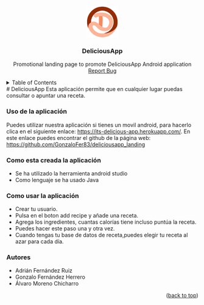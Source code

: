 <div id="top"></div>


<br />
<div align="center">
  <img src="img/logo.png" alt="Logo" width="80" height="80"></img>
  <h3 align="center">DeliciousApp</h3>
  <p align="center">
    Promotional landing page to promote DeliciousApp Android application
    <br />
    <a href="https://github.com/GonzaloFer83/deliciousapp_landing.git/issues">Report Bug</a>
  </p>
</div>

<details>
  <summary>Table of Contents</summary>
  <ol>
    <li>
      <a href="#Uso-de-la-aplicación">Uso de la aplicación</a>
    </li>
    <li>
      <a href="#Como-esta-creada-la-aplicación">Como esta creada la aplicación</a>
    </li>
    <li><a href="#Como-usar-la-aplicación">Como usar la aplicación</a></li>
    <li><a href="#Autores">Autores</a></li>
  </ol>
</details>
# DeliciousApp
Esta aplicación permite que en cualquier lugar puedas consultar o apuntar una receta.

### Uso de la aplicación
Puedes utilizar nuestra aplicación si tienes un movil android, para hacerlo
clica en el siguiente enlace: https://its-delicious-app.herokuapp.com/.
En este enlace puedes encontrar el github de la página web: https://github.com/GonzaloFer83/deliciousapp_landing


### Como esta creada la aplicación 
- Se ha utilizado la herramienta android studio
- Como lenguaje se ha usado Java

### Como usar la aplicación 
 * Crear tu usuario.
 * Pulsa en el boton add recipe y añade una receta.
 * Agrega los ingredientes, cuantas calorías tiene incluso puntúa la receta.
 * Puedes hacer este paso una y otra vez.
 * Cuando tengas tu base de datos de receta,puedes elegir tu receta al azar para cada día.
 
### Autores
   * Adrián Fernández Ruiz 
   * Gonzalo Fernández Herrero
   * Álvaro Moreno Chicharro
<p align="right">(<a href="#top">back to top</a>)</p>
